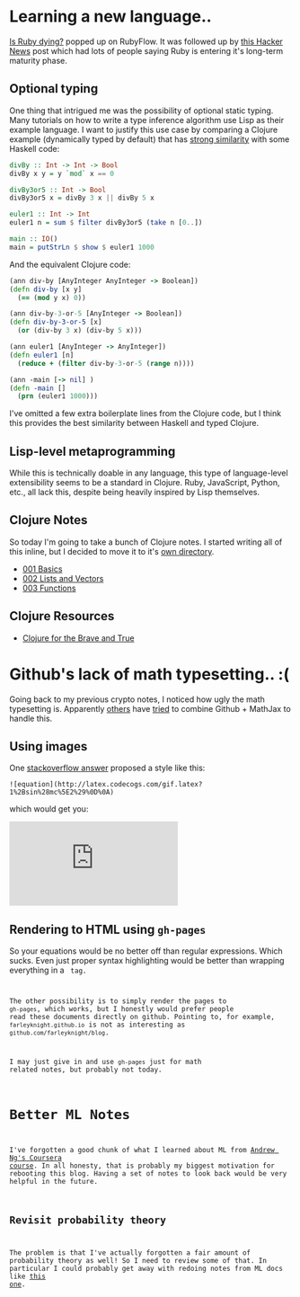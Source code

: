 # Learning a new language..

[Is Ruby dying?](http://jmoses.co/2013/12/21/is-ruby-dying.html) popped up on RubyFlow. It was followed up by [this Hacker News](https://news.ycombinator.com/item?id=6959355) post which had lots of people saying Ruby is entering it's long-term maturity phase. 

## Optional typing

One thing that intrigued me was the possibility of optional static typing. Many tutorials on how to write a type inference algorithm use Lisp as their example language. I want to justify this use case by comparing a Clojure example (dynamically typed by default) that has [strong similarity](http://adambard.com/blog/core-typed-vs-haskell/) with some Haskell code:

```haskell
divBy :: Int -> Int -> Bool
divBy x y = y `mod` x == 0

divBy3or5 :: Int -> Bool
divBy3or5 x = divBy 3 x || divBy 5 x

euler1 :: Int -> Int
euler1 n = sum $ filter divBy3or5 (take n [0..])

main :: IO()
main = putStrLn $ show $ euler1 1000
```

And the equivalent Clojure code:

```clojure
(ann div-by [AnyInteger AnyInteger -> Boolean])
(defn div-by [x y]
  (== (mod y x) 0))

(ann div-by-3-or-5 [AnyInteger -> Boolean])
(defn div-by-3-or-5 [x]
  (or (div-by 3 x) (div-by 5 x)))

(ann euler1 [AnyInteger -> AnyInteger])
(defn euler1 [n]
  (reduce + (filter div-by-3-or-5 (range n))))

(ann -main [-> nil] )
(defn -main []
  (prn (euler1 1000)))
```

I've omitted a few extra boilerplate lines from the Clojure code, but I think this provides the best similarity between Haskell and typed Clojure.

## Lisp-level metaprogramming

While this is technically doable in any language, this type of language-level extensibility seems to be a standard in Clojure. Ruby, JavaScript, Python, etc., all lack this, despite being heavily inspired by Lisp themselves.

## Clojure Notes

So today I'm going to take a bunch of Clojure notes. I started writing all of this inline, but I decided to move it to it's [own directory](http://github.com/farleyknight/blog/blob/master/clojure/).

* [001 Basics](http://github.com/farleyknight/blog/blob/master/clojure/001-basics.md)
* [002 Lists and Vectors](http://github.com/farleyknight/blog/blob/master/clojure/002-lasts_and_vectors.md)
* [003 Functions](http://github.com/farleyknight/blog/blobl/master/clojure/003-functions.md)


## Clojure Resources

* [Clojure for the Brave and True](http://www.braveclojure.com/)

# Github's lack of math typesetting.. :(

Going back to my previous crypto notes, I noticed how ugly the math typesetting is. Apparently [others](https://github.com/gollum/gollum/issues/288) have [tried](http://stevencarlislewalker.wordpress.com/2012/12/17/typsetting-math-on-github/) to combine Github + MathJax to handle this.

## Using images

One [stackoverflow answer](http://stackoverflow.com/a/11256862/47535) proposed a style like this:

```
![equation](http://latex.codecogs.com/gif.latex?1%2Bsin%28mc%5E2%29%0D%0A)
```

which would get you: 

![equation](http://latex.codecogs.com/gif.latex?1%2Bsin%28mc%5E2%29%0D%0A)

## Rendering to HTML using `gh-pages`

So your equations would be no better off than regular expressions. Which sucks. Even just proper syntax highlighting would be better than wrapping everything in a <code> tag.

The other possibility is to simply render the pages to `gh-pages`, which works, but I honestly would prefer people read these documents directly on github. Pointing to, for example, `farleyknight.github.io` is not as interesting as `github.com/farleyknight/blog`.

I may just give in and use `gh-pages` just for math related notes, but probably not today.

# Better ML Notes

I've forgotten a good chunk of what I learned about ML from [Andrew Ng's Coursera course](https://www.coursera.org/course/ml). In all honesty, that is probably my biggest motivation for rebooting this blog. Having a set of notes to look back would be very helpful in the future.

## Revisit probability theory

The problem is that I've actually forgotten a fair amount of probability theory as well! So I need to review some of that.  In particular I could probably get away with redoing notes from ML docs like [this one](http://alex.smola.org/drafts/thebook.pdf).

